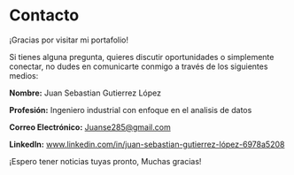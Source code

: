 # Contacto

¡Gracias por visitar mi portafolio!

Si tienes alguna pregunta, quieres discutir oportunidades o simplemente conectar, no dudes en comunicarte conmigo a través de los siguientes medios:

**Nombre:** Juan Sebastian Gutierrez López

**Profesión:** Ingeniero industrial con enfoque en el analisis de datos

**Correo Electrónico:** Juanse285@gmail.com

**LinkedIn:** www.linkedin.com/in/juan-sebastian-gutierrez-lópez-6978a5208

¡Espero tener noticias tuyas pronto, Muchas gracias!
